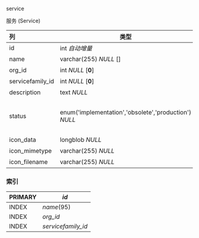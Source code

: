 service



服务 (Service)



| 列               | 类型                                                  | 注释                                                         |
| :--------------- | ----------------------------------------------------- | ------------------------------------------------------------ |
| id               | int *自动增量*                                        | 自增ID                                                       |
| name             | varchar(255) *NULL* []                                | 名称                                                         |
| org_id           | int *NULL* [**0**]                                    | 组织                                                         |
| servicefamily_id | int *NULL* [**0**]                                    | 服务族                                                       |
| description      | text *NULL*                                           | 描述                                                         |
| status           | enum('implementation','obsolete','production') *NULL* | 状态，启用 (implementation), 废弃 (obsolete), 生产 (production) |
| icon_data        | longblob *NULL*                                       | 图标数据                                                     |
| icon_mimetype    | varchar(255) *NULL*                                   | 图标类型                                                     |
| icon_filename    | varchar(255) *NULL*                                   | 图标名称                                                     |

### 索引

| PRIMARY | *id*               |
| :------ | ------------------ |
| INDEX   | *name*(95)         |
| INDEX   | *org_id*           |
| INDEX   | *servicefamily_id* |
